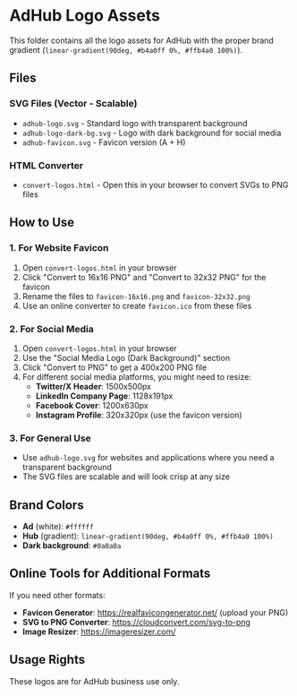 # AdHub Logo Assets

This folder contains all the logo assets for AdHub with the proper brand gradient (`linear-gradient(90deg, #b4a0ff 0%, #ffb4a0 100%)`).

## Files

### SVG Files (Vector - Scalable)
- `adhub-logo.svg` - Standard logo with transparent background
- `adhub-logo-dark-bg.svg` - Logo with dark background for social media
- `adhub-favicon.svg` - Favicon version (A + H)

### HTML Converter
- `convert-logos.html` - Open this in your browser to convert SVGs to PNG files

## How to Use

### 1. For Website Favicon
1. Open `convert-logos.html` in your browser
2. Click "Convert to 16x16 PNG" and "Convert to 32x32 PNG" for the favicon
3. Rename the files to `favicon-16x16.png` and `favicon-32x32.png`
4. Use an online converter to create `favicon.ico` from these files

### 2. For Social Media
1. Open `convert-logos.html` in your browser
2. Use the "Social Media Logo (Dark Background)" section
3. Click "Convert to PNG" to get a 400x200 PNG file
4. For different social media platforms, you might need to resize:
   - **Twitter/X Header**: 1500x500px
   - **LinkedIn Company Page**: 1128x191px  
   - **Facebook Cover**: 1200x630px
   - **Instagram Profile**: 320x320px (use the favicon version)

### 3. For General Use
- Use `adhub-logo.svg` for websites and applications where you need a transparent background
- The SVG files are scalable and will look crisp at any size

## Brand Colors
- **Ad** (white): `#ffffff`
- **Hub** (gradient): `linear-gradient(90deg, #b4a0ff 0%, #ffb4a0 100%)`
- **Dark background**: `#0a0a0a`

## Online Tools for Additional Formats

If you need other formats:
- **Favicon Generator**: https://realfavicongenerator.net/ (upload your PNG)
- **SVG to PNG Converter**: https://cloudconvert.com/svg-to-png
- **Image Resizer**: https://imageresizer.com/

## Usage Rights
These logos are for AdHub business use only. 
